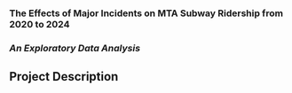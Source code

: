 ### The Effects of Major Incidents on MTA Subway Ridership from 2020 to 2024
### *An Exploratory Data Analysis*

## Project Description 
